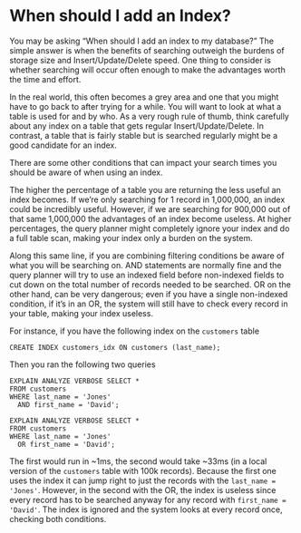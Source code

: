 # When should I add an Index?
You may be asking “When should I add an index to my database?” The simple answer is when the benefits of searching outweigh the burdens of storage size and Insert/Update/Delete speed. One thing to consider is whether searching will occur often enough to make the advantages worth the time and effort.

In the real world, this often becomes a grey area and one that you might have to go back to after trying for a while. You will want to look at what a table is used for and by who. As a very rough rule of thumb, think carefully about any index on a table that gets regular Insert/Update/Delete. In contrast, a table that is fairly stable but is searched regularly might be a good candidate for an index.

There are some other conditions that can impact your search times you should be aware of when using an index.

The higher the percentage of a table you are returning the less useful an index becomes. If we’re only searching for 1 record in 1,000,000, an index could be incredibly useful. However, if we are searching for 900,000 out of that same 1,000,000 the advantages of an index become useless. At higher percentages, the query planner might completely ignore your index and do a full table scan, making your index only a burden on the system.

Along this same line, if you are combining filtering conditions be aware of what you will be searching on. AND statements are normally fine and the query planner will try to use an indexed field before non-indexed fields to cut down on the total number of records needed to be searched. OR on the other hand, can be very dangerous; even if you have a single non-indexed condition, if it’s in an OR, the system will still have to check every record in your table, making your index useless.

For instance, if you have the following index on the `customers` table
```
CREATE INDEX customers_idx ON customers (last_name);
```
Then you ran the following two queries
```
EXPLAIN ANALYZE VERBOSE SELECT *
FROM customers
WHERE last_name = 'Jones'
  AND first_name = 'David';
 
EXPLAIN ANALYZE VERBOSE SELECT *
FROM customers
WHERE last_name = 'Jones'
  OR first_name = 'David';
```
The first would run in ~1ms, the second would take ~33ms (in a local version of the `customers` table with 100k records). Because the first one uses the index it can jump right to just the records with the `last_name = 'Jones'`. However, in the second with the OR, the index is useless since every record has to be searched anyway for any record with `first_name = 'David'`. The index is ignored and the system looks at every record once, checking both conditions.